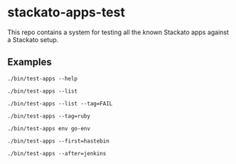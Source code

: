 stackato-apps-test
==================

This repo contains a system for testing all the known Stackato apps against a
Stackato setup.

## Examples

    ./bin/test-apps --help

    ./bin/test-apps --list

    ./bin/test-apps --list --tag=FAIL

    ./bin/test-apps --tag=ruby

    ./bin/test-apps env go-env

    ./bin/test-apps --first=hastebin

    ./bin/test-apps --after=jenkins

